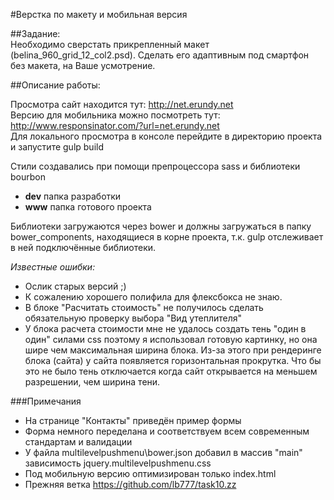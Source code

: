 #Верстка по макету и мобильная версия

##Задание:  
Необходимо сверстать прикрепленный макет (belina_960_grid_12_col2.psd). Сделать его адаптивным под смартфон без макета, на Ваше усмотрение.  

##Описание работы:  

Просмотра сайт находится тут: http://net.erundy.net<br/>
Версию для мобильника можно посмотреть тут: http://www.responsinator.com/?url=net.erundy.net  
Для локального просмотра в консоле перейдите в директорию проекта и запустите gulp build

Стили создавались при помощи препроцессора sass и библиотеки bourbon

* **dev** папка разработки
* **www** папка готового проекта


Библиотеки загружаются через bower и должны загружаться в папку bower_components, находящиеся в корне проекта, т.к. gulp отслеживает в ней подключённые библиотеки.


*Известные ошибки:*
* Ослик старых версий ;)  
* К сожалению хорошего полифила для флексбокса не знаю.  
* В блоке "Расчитать стоимость" не получилось сделать обязательную проверку выбора "Вид утеплителя"  
* У блока расчета стоимости мне не удалось создать тень "один в один" силами css поэтому я использовал готовую картинку, но она шире чем максимальная ширина блока. Из-за этого при рендеринге блока (сайта) у сайта появляется горизонтальная прокрутка. Что бы это не было тень отключается когда сайт открывается на меньшем разрешении, чем ширина тени.  

###Примечания
* На странице "Контакты" приведён пример формы
* Форма немного переделана и соответствуем всем современным стандартам и валидации
* У файла multilevelpushmenu\bower.json добавил в массив "main" зависимость jquery.multilevelpushmenu.css 
* Под мобильную версию оптимизирован только index.html  
* Прежняя ветка https://github.com/lb777/task10.zz
